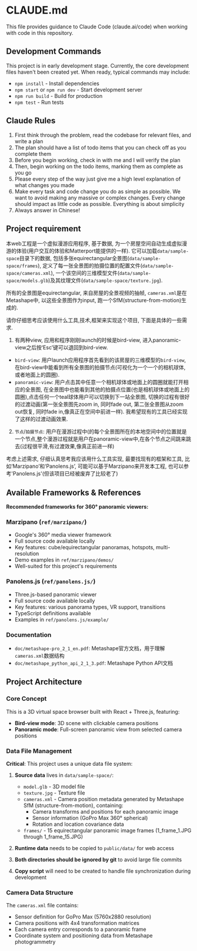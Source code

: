 # CLAUDE.md

This file provides guidance to Claude Code (claude.ai/code) when working with code in this repository.

## Development Commands

This project is in early development stage. Currently, the core development files haven't been created yet. When ready, typical commands may include:
- `npm install` - Install dependencies
- `npm start` or `npm run dev` - Start development server
- `npm run build` - Build for production
- `npm test` - Run tests

## Claude Rules
1. First think through the problem, read the codebase for relevant files, and write a plan
2. The plan should have a list of todo items that you can check off as you complete them
3. Before you begin working, check in with me and I will verify the plan
4. Then, begin working on the todo items, marking them as complete as you go
5. Please every step of the way just give me a high level explanation of what changes you made
6. Make every task and code change you do as simple as possible. We want to avoid making any massive or complex changes. Every change should impact as little code as possible. Everything is about simplicity
7. Always answer in Chinese!


## Project requirement
本web工程是一个虚拟漫游应用程序, 基于数据, 为一个房屋空间自动生成虚拟漫游的体验(用户交互的体验和Matterport能提供的一样). 它可以加载`data/sample-space`目录下的数据, 包括多张equirectangular全景图(`data/sample-space/frames`), 定义了每一张全景图的拍摄位置的配置文件(`data/sample-space/cameras.xml`), 一个该空间的三维模型文件(`data/sample-space/models.glb`)及其纹理文件(`data/sample-space/texture.jpg`).

所有的全景图是equirectangular, 来自房屋的全景视频的抽帧, `cameras.xml`是在Metashape中, 以这些全景图作为input, 跑一个SfM(structure-from-motion)生成的.

请你仔细思考应该使用什么工具,技术,框架来实现这个项目, 下面是具体的一些需求.

1. 有两种view, 应用和程序刚刚launch的时候是bird-view, 进入panoramic-view之后按‘Esc’键可以退回到bird-view.
- `bird-view`: 用户launch应用程序首先看到的该房屋的三维模型的`bird-view`, 在bird-view中能看到所有全景图的拍摄节点(可视化为一个一个的相机球体, 或者地面上的圆圈).
- `panoramic-view`: 用户点击其中任意一个相机球体或地面上的圆圈就能打开相应的全景图, 在全景图中也能看到其他的拍摄点位置(也是相机球体或地面上的圆圈),点击任何一个teal球体用户可以切换到下一站全景图, 切换的过程有很好的过渡动画(第一张全景图先zoom in, 同时fade out, 第二张全景图从zoom out恢复, 同时fade in,像真正在空间中前进一样). 我希望现有的工具已经实现了这样的过渡动画效果.

2. `节点`/`拍摄节点`: 用户在漫游过程中(的每个全景图所在的本地空间中的位置就是一个节点,整个漫游过程就是用户在panoramic-view中,在各个节点之间跳来跳去(过程很平滑,有过渡效果,像真正前进一样)

考虑上述需求, 仔细认真思考我应该用什么工具实现, 最要找现有的框架和工具, 比如‘Marzipano’和‘Panolens.js’, 可能可以基于Marzipano来开发本工程, 也可以参考'Panolens.js'(但该项目已经被废弃了比较老了)


## Available Frameworks & References

**Recommended frameworks for 360° panoramic viewers:**

### Marzipano (`ref/marzipano/`)
- Google's 360° media viewer framework
- Full source code available locally
- Key features: cube/equirectangular panoramas, hotspots, multi-resolution
- Demo examples in `ref/marzipano/demos/`
- Well-suited for this project's requirements

### Panolens.js (`ref/panolens.js/`)  
- Three.js-based panoramic viewer
- Full source code available locally
- Key features: various panorama types, VR support, transitions
- TypeScript definitions available
- Examples in `ref/panolens.js/example/`

### Documentation
- `doc/metashape-pro_2_1_en.pdf`: Metashape官方文档，用于理解`cameras.xml`数据结构
- `doc/metashape_python_api_2_1_3.pdf`: Metashape Python API文档


## Project Architecture

### Core Concept
This is a 3D virtual space browser built with React + Three.js, featuring:
- **Bird-view mode**: 3D scene with clickable camera positions
- **Panoramic mode**: Full-screen panoramic view from selected camera positions

### Data File Management

**Critical**: This project uses a unique data file system:

1. **Source data** lives in `data/sample-space/`:
   - `model.glb` - 3D model file  
   - `texture.jpg` - Texture file
   - `cameras.xml` - Camera position metadata generated by Metashape SfM (structure-from-motion), containing:
     - Camera transforms and positions for each panoramic image
     - Sensor information (GoPro Max 360° spherical)
     - Rotation and location covariance data
   - `frames/` - 15 equirectangular panoramic image frames (1_frame_1.JPG through 1_frame_15.JPG)

2. **Runtime data** needs to be copied to `public/data/` for web access
3. **Both directories should be ignored by git** to avoid large file commits  
4. **Copy script** will need to be created to handle file synchronization during development

### Camera Data Structure

The `cameras.xml` file contains:
- Sensor definition for GoPro Max (5760x2880 resolution)
- Camera positions with 4x4 transformation matrices
- Each camera entry corresponds to a panoramic frame
- Coordinate system and positioning data from Metashape photogrammetry
